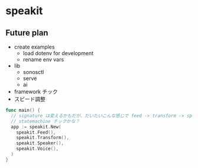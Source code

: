 # speakit

## Future plan
- create examples
  - load dotenv for development
  - rename env vars
- lib
  - sonosctl
  - serve
  - ai
- framework チック
- スピード調整

```go
func main() {
  // signature は変えるかもだが、だいたいこんな感じで feed -> transform -> speaker みたいにデータを流していく
  // statemachine チックかな？
  app := speakit.New(
    speakit.Feed(),
    speakit.Transform(),
    speakit.Speaker(),
    speakit.Voice(),
  )
}
```
